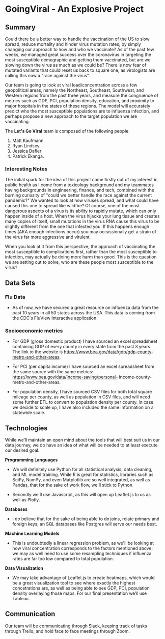# GoingViral - An Explosive Project

## Summary

Could there be a better way to handle the vaccination of the US to slow spread, reduce mortality and hinder virus mutation rates, by simply changing our 
approach to how and who we vaccinate? As of the past few weeks, we managed great success over the coronavirus in targeting the most susceptible demographic
and getting them vaccinated, but are we slowing down the virus as much as we could be? There is now fear of mutated variants that could reset us back to square
one, as virologists are calling this now a "race against the virus". 

Our team is going to look at viral load/concentration across a few geopolitical areas, namely the Northeast, Southeast, Southwest, and Western regions from the past
three years, and measure the congruence of metrics such as GDP, PCI, population density, education, and proximity to major hospitals in the states of these regions. 
The model will accurately predict who the most susceptible populations are to influenza infection, and perhaps propose a new approach to the target population we are vaccinating.

The **Let's Go Viral** team is composed of the following people:
1. Matt Kaufmann
2. Ryan Lindsey
3. Jessica Dafler
4. Patrick Ekanga.

### Interesting Notes

The initial spark for the idea of this project came firstly out of my interest in public health as I come from a toxicology background and my teammates having 
backgrounds in engineering, finance, and tech, combined with the burning curiosity of "could we better handle the race against the current pandemic?" We wanted to 
look at how viruses spread, and what could have caused this one to spread like wildfire? Of course, one of the most dangerous aspects of a virus is its ability to 
rapidly mutate, which can only happen inside of a host. When the virus hijacks your lung tissue and creates many copies of itself, small mutations in the virus RNA 
cause this virus to be slightly different from the one that infected you. If this happens enough times (AKA enough infections occur) you may occassionally get a 
strain of the virus far more aggressive and virulent.

When you look at it from this perspective, the approach of vaccinating the most susceptible to complications first, rather than the most susceptible to infection, 
may actually be doing more harm than good. This is the question we are setting out to solve, who are these people most susceptible to the virus?

## Data Sets

### Flu Data

+ As of now, we have secured a great resource on influenza data from the past 10 years in all 50 states across the USA. This data is coming from the CDC's FluView 
Interactive application.

### Socioeconomic metrics

+  For GDP (gross domestic product) I have sourced an excel spreadsheet containing GDP of every county in every state from the past 3 years. The link to the website 
is https://www.bea.gov/data/gdp/gdp-county-metro-and-other-areas.

+ For PCI (per capita income) I have sourced an excel spreadsheet from the same source with the same metrics: https://www.bea.gov/data/income-saving/personal-
income-county-metro-and-other-areas.

+ For population density, I have sourced CSV files for both total square mileage per county, as well as population in CSV files, and will need some further ETL to
convert to population density per county. In case we decide to scale up, I have also included the same information on a statewide scale. 

## Technologies

While we'll maintain an open mind about the tools that will best suit us in our data journey, we do have an idea of what will be needed to at least execute our 
desired goal.

**Programming Languages**

+ We will definitely use Python for all statistical analysis, data cleaning, and ML model training. While R is great for statistics, libraries such as SciPy, NumPy,
and even Matplotlib are so well integrated, as well as Pandas, that for the sake of work flow, we'll stick to Python.

+ Secondly we'll use Javascript, as this will open up Leaflet.js to us as well as Plotly.

**Databases**

+ I do believe that for the sake of being able to do joins, relate primary and foreign keys, an SQL databases like Postgres will serve our needs best.

**Machine Learning Models**

+ This is undoubtedly a linear regression problem, as we'll be looking at how viral concentration corresponds to the factors mentioned above; we may as well
need to use some resampling techniques if influenza rates are far too low compared to total population.

**Data Visualization**

+ We may take advantage of Leaflet.js to create heatmaps, which would be a great visualization tool to see where exactly the highest concetrations are, as well
as being able to see GDP, PCI, population density overlaying those maps. For our final presentation we'll use Tableau.

## Communication

Our team will be communicating through Slack, keeping track of tasks through Trello, and hold face to face meetings through Zoom.

